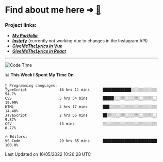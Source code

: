# Find about me here ➜ [🧑](https://pauabella.dev)

### Project links:
- ***[My Portfolio](https://pauabella.dev)***
- ***[Instafy](https://instafy.me)*** (currently not working due to changes in the Instagram API)
- ***[GiveMeTheLyrics in Vue](https://lyrics.pauabella.dev)***
- ***[GiveMeTheLyrics in React](https://pauabella.dev/GiveMeTheLyrics)***

---
<!--START_SECTION:waka-->
![Code Time](http://img.shields.io/badge/Code%20Time-1%2C056%20hrs%2027%20mins-blue)

📊 **This Week I Spent My Time On** 

```text
💬 Programming Languages: 
TypeScript               16 hrs 11 mins      █████████████░░░░░░░░░░░░   54.7% 
CSS                      5 hrs 54 mins       █████░░░░░░░░░░░░░░░░░░░░   19.99% 
HTML                     4 hrs 17 mins       ███░░░░░░░░░░░░░░░░░░░░░░   14.48% 
JavaScript               2 hrs 55 mins       ██░░░░░░░░░░░░░░░░░░░░░░░   9.87% 
CSV                      13 mins             ░░░░░░░░░░░░░░░░░░░░░░░░░   0.77%

🔥 Editors: 
VS Code                  29 hrs 35 mins      █████████████████████████   100.0%

```


 Last Updated on 16/05/2022 10:26:28 UTC
<!--END_SECTION:waka-->
